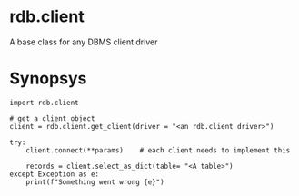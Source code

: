 # rdb.client
A base class for any DBMS client driver


# Synopsys

    import rdb.client

    # get a client object
    client = rdb.client.get_client(driver = "<an rdb.client driver>")

    try:
        client.connect(**params)    # each client needs to implement this

        records = client.select_as_dict(table= "<A table>")
    except Exception as e:
        print(f"Something went wrong {e}")
